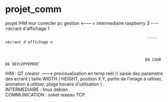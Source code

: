 # projet_comm
projet IHM mur conecter pc gestion <---> intermediaire raspberry 3 ---->écrant d'affichage 1

                                                                   ---->écrant d'affichage n


                                                                  
                                                                  EN COUR DE DEVLOPPEMENT
                                                                  
IHM : QT creator ---> previsualisation en temp reél // saisie des parametre des ecrant ( taille WIDTH / HEIGHT, position X.Y, partie de l'image à utiliser, animation à utiliser, plage horaire d'utilisation ) .  
INTERMEDIAIRE : linux debian .  
COMMUNICATION : soket reseau TCP.  
